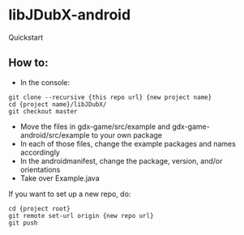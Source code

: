 # libJDubX-android
Quickstart

## How to:
- In the console:
```
git clone --recursive {this repo url} {new project name}
cd {project name}/libJDubX/
git checkout master
```
- Move the files in gdx-game/src/example and gdx-game-android/src/example to your own package
- In each of those files, change the example packages and names accordingly
- In the androidmanifest, change the package, version, and/or orientations
- Take over Example.java

If you want to set up a new repo, do:
```
cd {project root}
git remote set-url origin {new repo url}
git push
```
